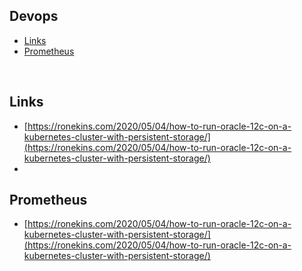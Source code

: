 ## Devops
 - [Links](#description)
  - [Prometheus](#description)

&nbsp;

## Links

- [https://ronekins.com/2020/05/04/how-to-run-oracle-12c-on-a-kubernetes-cluster-with-persistent-storage/](https://ronekins.com/2020/05/04/how-to-run-oracle-12c-on-a-kubernetes-cluster-with-persistent-storage/)
- 
## Prometheus

- [https://ronekins.com/2020/05/04/how-to-run-oracle-12c-on-a-kubernetes-cluster-with-persistent-storage/](https://ronekins.com/2020/05/04/how-to-run-oracle-12c-on-a-kubernetes-cluster-with-persistent-storage/)
